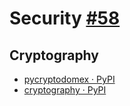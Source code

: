 # Security [#58](https://github.com/hdknr/annotated-django/issues/58)

## Cryptography

- [pycryptodomex · PyPI](https://pypi.org/project/pycryptodomex/)
- [cryptography · PyPI](https://pypi.org/project/cryptography/)
